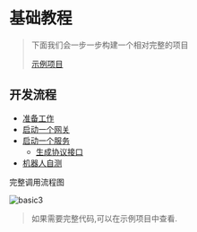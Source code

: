 # 基础教程

> 下面我们会一步一步构建一个相对完整的项目
> 
> [示例项目](https://github.com/thkhxm/tgf_example/tree/main/rpc-start)

## 开发流程

- [准备工作](Build-workspace.md)
- [启动一个网关](startup-gate.md)
- [启动一个服务](startup-service.md)
  - [生成协议接口](generate-rpc.md)
- [机器人自测](robot-tutorial.md)

完整调用流程图

![basic3](basic_3.png)


> 如果需要完整代码,可以在示例项目中查看.